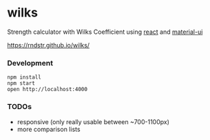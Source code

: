 wilks
=====

Strength calculator with Wilks Coefficient using [react](https://github.com/facebook/react) and [material-ui](https://github.com/callemall/material-ui)

https://rndstr.github.io/wilks/

### Development

```
npm install
npm start
open http://localhost:4000
```

### TODOs
- responsive (only really usable between ~700-1100px)
- more comparison lists
